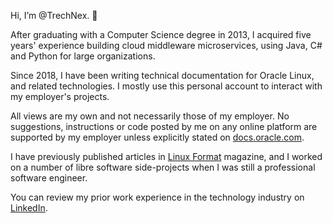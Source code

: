 Hi, I’m @TrechNex. 👋

After graduating with a Computer Science degree in 2013, I acquired five years' experience building cloud middleware 
microservices, using Java, C# and Python for large organizations.

Since 2018, I have been writing technical documentation for Oracle Linux, and related technologies. I mostly use this 
personal account to interact with my employer's projects.

All views are my own and not necessarily those of my employer. 
No suggestions, instructions or code posted by me on any online platform are supported by my employer unless explicitly stated
on [docs.oracle.com](https://docs.oracle.com).

I have previously published articles in [Linux Format](https://linuxformat.com/archives?author_find=87) magazine, and I worked
on a number of libre software side-projects when I was still a professional software engineer.

You can review my prior work experience in the technology industry on [LinkedIn](https://www.linkedin.com/in/trechnex/).

<!---
TrechNex/TrechNex is a ✨ special ✨ repository because its `README.md` (this file) appears on your GitHub profile.
You can click the Preview link to take a look at your changes.
--->
